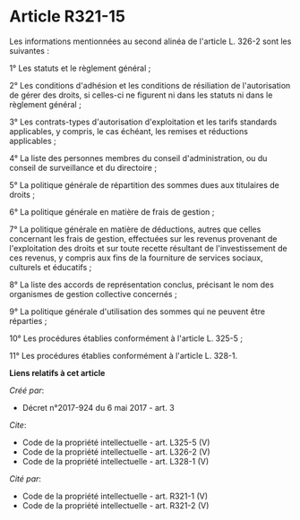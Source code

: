 # Article R321-15

Les informations mentionnées au second alinéa de l'article L. 326-2 sont les suivantes : 

1° Les statuts et le règlement général ; 

2° Les conditions d'adhésion et les conditions de résiliation de l'autorisation de gérer des droits, si celles-ci ne figurent
ni dans les statuts ni dans le règlement général ; 

3° Les contrats-types d'autorisation d'exploitation et les tarifs standards applicables, y compris, le cas échéant, les
remises et réductions applicables ; 

4° La liste des personnes membres du conseil d'administration, ou du conseil de surveillance et du directoire ; 

5° La politique générale de répartition des sommes dues aux titulaires de droits ; 

6° La politique générale en matière de frais de gestion ; 

7° La politique générale en matière de déductions, autres que celles concernant les frais de gestion, effectuées sur les
revenus provenant de l'exploitation des droits et sur toute recette résultant de l'investissement de ces revenus, y compris
aux fins de la fourniture de services sociaux, culturels et éducatifs ; 

8° La liste des accords de représentation conclus, précisant le nom des organismes de gestion collective concernés ; 

9° La politique générale d'utilisation des sommes qui ne peuvent être réparties ; 

10° Les procédures établies conformément à l'article L. 325-5 ; 

11° Les procédures établies conformément à l'article L. 328-1.

**Liens relatifs à cet article**

_Créé par_:

  - Décret n°2017-924 du 6 mai 2017 - art. 3

_Cite_:

  - Code de la propriété intellectuelle - art. L325-5 (V)
  - Code de la propriété intellectuelle - art. L326-2 (V)
  - Code de la propriété intellectuelle - art. L328-1 (V)

_Cité par_:

  - Code de la propriété intellectuelle - art. R321-1 (V)
  - Code de la propriété intellectuelle - art. R321-2 (V)
